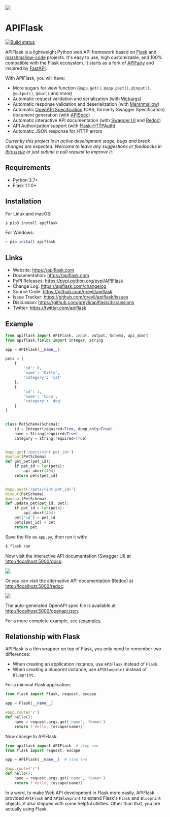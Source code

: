 
![](https://apiflask.com/assets/apiflask-logo.png)

# APIFlask

[![Build status](https://github.com/greyli/apiflask/workflows/build/badge.svg)](https://github.com/greyli/apiflask/actions)

APIFlask is a lightweight Python web API framework based on [Flask](https://github.com/pallets/flask/) and [marshmallow-code](https://github.com/marshmallow-code) projects. It's easy to use, high customizable, and 100% compatible with the Flask ecosystem. It starts as a fork of [APIFairy](https://github.com/miguelgrinberg/APIFairy) and inspired by [FastAPI](https://github.com/tiangolo/fastapi).

With APIFlask, you will have:

- More sugars for view function (`@app.get()`, `@app.post()`, `@input()`, `@output()`, `@doc()` and more)
- Automatic request validation and serialization (with [Webargs](https://github.com/marshmallow-code/webargs))
- Automatic response validation and deserialization (with [Marshmallow](https://github.com/marshmallow-code/marshmallow))
- Automatic [OpenAPI Specification](https://github.com/OAI/OpenAPI-Specification) (OAS, formerly Swagger Specification) document generation (with [APISpec](https://github.com/marshmallow-code/apispec))
- Automatic interactive API documentation (with [Swagger UI](https://github.com/swagger-api/swagger-ui) and [Redoc](https://github.com/Redocly/redoc))
- API Authorization support (with [Flask-HTTPAuth](https://github.com/migulgrinberg/flask-httpauth))
- Automatic JSON response for HTTP errors

*Currently this project is in active development stage, bugs and break changes are expected. Welcome to leave any suggestions or feedbacks in [this issue](https://github.com/greyli/apiflask/issues/1) or just submit a pull request to improve it.*

## Requirements

- Python 3.7+
- Flask 1.1.0+

## Installation

For Linux and macOS:

```bash
$ pip3 install apiflask
```

For Windows:

```bash
> pip install apiflask
```

## Links

- Website: https://apiflask.com
- Documentation: https://apiflask.com
- PyPI Releases: https://pypi.python.org/pypi/APIFlask
- Change Log: https://apiflask.com/changelog
- Source Code: https://github.com/greyli/apiflask
- Issue Tracker: https://github.com/greyli/apiflask/issues
- Discussion: https://github.com/greyli/apiflask/discussions
- Twitter: https://twitter.com/apiflask

## Example

```python
from apiflask import APIFlask, input, output, Schema, api_abort
from apiflask.fields import Integer, String

app = APIFlask(__name__)

pets = [
    {
        'id': 0,
        'name': 'Kitty',
        'category': 'cat'
    },
    {
        'id': 1,
        'name': 'Coco',
        'category': 'dog'
    }
]


class PetSchema(Schema):
    id = Integer(required=True, dump_only=True)
    name = String(required=True)
    category = String(required=True)


@app.get('/pets/<int:pet_id>')
@output(PetSchema)
def get_pet(pet_id):
    if pet_id > len(pets):
        api_abort(404)
    return pets[pet_id]


@app.post('/pets/<int:pet_id>')
@input(PetSchema)
@output(PetSchema)
def update_pet(pet_id, pet):
    if pet_id > len(pets):
        api_abort(404)
    pet['id'] = pet_id
    pets[pet_id] = pet
    return pet
```

Save the file as `app.py`, then run it with:

```bash
$ flask run
```

Now visit the interactive API documentation (Swagger UI) at <http://localhost:5000/docs>:

![](https://apiflask.com/assets/swagger-ui.png)

Or you can visit the alternative API documentation (Redoc) at <http://localhost:5000/redoc>:

![](https://apiflask.com/assets/redoc.png)

The auto-generated OpenAPI spec file is available at <http://localhost:5000/openapi.json>.

For a more complete example, see [/examples](https://github.com/greyli/apiflask/tree/master/examples).

## Relationship with Flask

APIFlask is a thin wrapper on top of Flask, you only need to remember two differences:

- When creating an application instance, use `APIFlask` instead of `Flask`.
- When creating a blueprint instance, use `APIBlueprint` instead of `Blueprint`.

For a minimal Flask application:

```python
from flask import Flask, request, escape

app = Flask(__name__)

@app.route('/')
def hello():
    name = request.args.get('name', 'Human')
    return f'Hello, {escape(name)}'
```

Now change to APIFlask:

```python
from apiflask import APIFlask  # step one
from flask import request, escape

app = APIFlask(__name__)  # step two

@app.route('/')
def hello():
    name = request.args.get('name', 'Human')
    return f'Hello, {escape(name)}'
```

In a word, to make Web API development in Flask more easily, APIFlask provided `APIFlask` and `APIBlueprint` to extend Flask's `Flask` and `Blueprint` objects, it also shipped with some helpful utilities. Other than that, you are actually using Flask.
